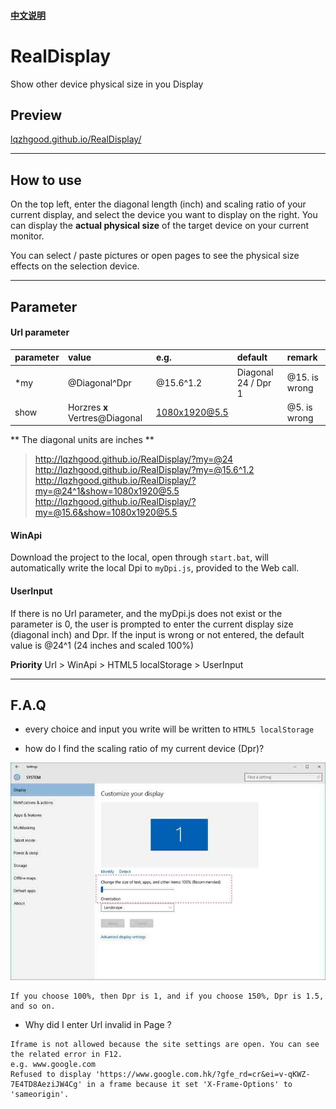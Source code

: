 #### [中文说明](https://github.com/lqzhgood/RealDisplay/blob/master/README.md)

# RealDisplay
Show other device physical size in you Display

##  Preview

[lqzhgood.github.io/RealDisplay/](http://lqzhgood.github.io/RealDisplay/)

----------------

## How to use

On the top left, enter the diagonal length (inch) and scaling ratio of your current display, and select the device you want to display on the right. You can display the **actual physical size** of the target device  on your current monitor.

You can select / paste pictures or open pages to see the physical size effects on the selection device.

----------------

## Parameter

#### Url parameter
| parameter       |    value                | e.g.          |default               | remark    |
| :-------- | :-----------------------------|:-------------|:-------------------|:--------|
| *my       | @Diagonal^Dpr                 | @15.6^1.2    | Diagonal 24 / Dpr 1| @15. is wrong|
| show      | Horzres **x** Vertres@Diagonal| 1080x1920@5.5|                    | @5. is wrong |

** The diagonal units are inches **

> http://lqzhgood.github.io/RealDisplay/?my=@24  <br/>
> http://lqzhgood.github.io/RealDisplay/?my=@15.6^1.2   <br/>
> http://lqzhgood.github.io/RealDisplay/?my=@24^1&show=1080x1920@5.5  <br/>
> http://lqzhgood.github.io/RealDisplay/?my=@15.6&show=1080x1920@5.5   <br/>


#### WinApi
Download the project to the local, open through `start.bat`, will automatically write the local Dpi to `myDpi.js`, provided to the Web call.

#### UserInput
If there is no Url parameter, and the myDpi.js does not exist or the parameter is 0, the user is prompted to enter the current display size (diagonal inch) and Dpr. If the input is wrong or not entered, the default value is @24^1 (24 inches and scaled 100%)


**Priority**
Url > WinApi > HTML5 localStorage > UserInput



----------------

## F.A.Q

- every choice and input you write will be written to `HTML5 localStorage`

- how do I find the scaling ratio of my current device (Dpr)?

![Aaron Swartz](https://github.com/lqzhgood/RealDisplay/blob/master/img/win10.jpg?raw=true)
```text
If you choose 100%, then Dpr is 1, and if you choose 150%, Dpr is 1.5, and so on.
```

- Why did I enter Url invalid in Page ?
``` text
Iframe is not allowed because the site settings are open. You can see the related error in F12.
e.g. www.google.com
Refused to display 'https://www.google.com.hk/?gfe_rd=cr&ei=v-qKWZ-7E4TD8AeziJW4Cg' in a frame because it set 'X-Frame-Options' to 'sameorigin'.
```
